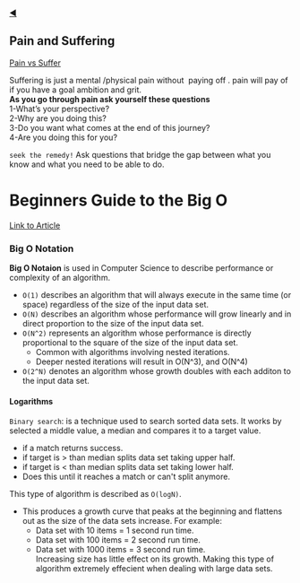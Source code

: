 [:arrow_backward:](../README.md)
## Pain and Suffering
[Pain vs Suffer](https://codefellows.github.io/code-401-python-guide/curriculum/class-01/notes/pain_suffering)  

Suffering is just a mental /physical pain without  paying off . pain will pay of if you have a goal ambition and grit.  
**As you go through pain ask yourself these questions**  
1-What’s your perspective?  
2-Why are you doing this?  
3-Do you want what comes at the end of this journey?  
4-Are you doing this for you?

`seek the remedy!` Ask questions that bridge the gap between what you know and what you need to be able to do. 

# Beginners Guide to the Big O
 [Link to Article](https://rob-bell.net/2009/06/a-beginners-guide-to-big-o-notation/)  

### Big O Notation

**Big O Notaion** is used in Computer Science to describe performance or complexity of an algorithm.  
 - `O(1)` describes an algorithm that will always execute in the same time (or space) regardless of the size of the input data set.  
 - `O(N)` describes an algorithm whose performance will grow linearly and in direct proportion to the size of the input data set.  
 - `O(N^2)` represents an algorithm whose performance is directly proportional to the square of the size of the input data set. 
    - Common with algorithms involving nested iterations.
    - Deeper nested iterations will result in O(N^3), and O(N^4) 
 - `O(2^N)` denotes an algorithm whose growth doubles with each additon to the input data set.   

#### Logarithms  

`Binary search`: is a technique used to search sorted data sets. It works by selected a middle value, a median and compares it to a target value.  
- if a match returns success.  
- if target is > than median splits data set taking upper half.
- if target is < than median splits data set taking lower half.  
- Does this until it reaches a match or can't split anymore.  

This type of algorithm is described as `O(logN)`.  
- This produces a growth curve that peaks at the beginning and flattens out as the size of the data sets increase. For example:
    - Data set with 10 items = 1 second run time.  
    - Data set with 100 items = 2 second run time.  
    - Data set with 1000 items = 3 second run time.  
Increasing size has little effect on its growth. Making this type of algorithm extremely effecient when dealing with large data sets.